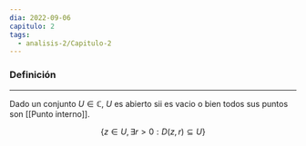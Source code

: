 ```yaml
---
dia: 2022-09-06
capitulo: 2
tags:
  - analisis-2/Capitulo-2
---
```

### Definición
---
Dado un conjunto $U \in \mathbb{C}$, $U$ es abierto sii es vacio o bien todos sus puntos son [[Punto interno]].

$$\{ z \in U, \exists r > 0: D(z, r) \subseteq U \}$$